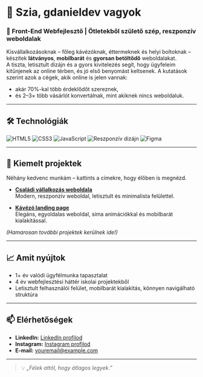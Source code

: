 # 👋 Szia, gdanieldev vagyok

### 🚀 Front-End Webfejlesztő | Ötletekből születő szép, reszponzív weboldalak

Kisvállalkozásoknak – főleg kávézóknak, éttermeknek és helyi boltoknak – készítek **látványos**, **mobilbarát** és **gyorsan betöltődő** weboldalakat.  
A tiszta, letisztult dizájn és a gyors kivitelezés segít, hogy ügyfeleim kitűnjenek az online térben, és jó első benyomást keltsenek.
A kutatások szerint azok a cégek, akik online is jelen vannak:
- akár 70%-kal több érdeklődőt szereznek,
- és 2–3× több vásárlót konvertálnak, mint akiknek nincs weboldaluk.
---

## 🛠 Technológiák
![HTML5](https://img.shields.io/badge/-HTML5-E34F26?logo=html5&logoColor=white&style=flat)
![CSS3](https://img.shields.io/badge/-CSS3-1572B6?logo=css3&logoColor=white&style=flat)
![JavaScript](https://img.shields.io/badge/-JavaScript-F7DF1E?logo=javascript&logoColor=black&style=flat)
![Reszponzív dizájn](https://img.shields.io/badge/-Reszponzív%20dizájn-00C4CC?style=flat)
![Figma](https://img.shields.io/badge/-Figma-F24E1E?logo=figma&logoColor=white&style=flat)

---

## 📌 Kiemelt projektek
Néhány kedvenc munkám – kattints a címekre, hogy élőben is megnézd.

- **[Családi vállalkozás weboldala](https://example.com)**  
  Modern, reszponzív weboldal, letisztult és minimalista felülettel.

- **[Kávézó landing page](https://example.com)**  
  Elegáns, egyoldalas weboldal, sima animációkkal és mobilbarát kialakítással.

*(Hamarosan további projektek kerülnek ide!)*

---

## 📈 Amit nyújtok
- 1+ év valódi ügyfélmunka tapasztalat  
- 4 év webfejlesztési háttér iskolai projektekből  
- Letisztult felhasználói felület, mobilbarát kialakítás, könnyen navigálható struktúra  

---

## 📫 Elérhetőségek
- **LinkedIn:** [LinkedIn profilod](https://linkedin.com/in/yourusername)
- **Instagram:** [Instagram profilod](https://instagram.com/yourusername)
- **E-mail:** youremail@example.com

---

> 💡 *„Félek attól, hogy átlagos legyek.”*
